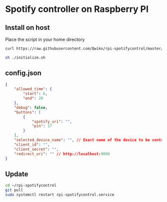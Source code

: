 # Spotify controller on Raspberry PI

## Install on host

Place the script in your home directory
```bash
curl https://raw.githubusercontent.com/Qwiko/rpi-spotifycontrol/master/initialize.sh -O

sh ./initialize.sh
```

## config.json
```json
{
    "allowed_time": {
        "start": 6,
        "end": 20
    },
    "debug": false,
    "buttons": [
        {
            "spotify_uri": "",
            "pin": 17
        }
    ],
    "selected_device_name": "", // Exact name of the device to be controlled
    "client_id": "",
    "client_secret": "",
    "redirect_uri": "" // http://localhost:9000
}
```

## Update
```bash
cd ~/rpi-spotifycontrol
git pull
sudo systemctl restart rpi-spotifycontrol.service
```